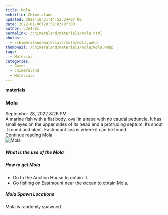 ```yaml
---
title: Mola
webtitle: Chimeraland
updated: 2022-10-31T14:52:24+07:00
date: 2022-01-06T20:56:03+07:00
author: L3n4r0x
permalink: /chimeraland/materials/mola.html
photos:
  - /chimeraland/materials/mola/mola.webp
thumbnail: /chimeraland/materials/mola/mola.webp
tags:
  - Material
categories:
  - Games
  - Chimeraland
  - Materials
---
```


<section id="bootstrap-wrapper"><link rel="stylesheet" href="https://cdn.statically.io/gh/dimaslanjaka/Web-Manajemen/40ac3225/css/bootstrap-4.5-wrapper.css"/><div class="row g-0 border rounded overflow-hidden flex-md-row mb-4 shadow-sm position-relative"><div class="col p-4 d-flex flex-column position-static"><strong class="d-inline-block mb-2 text-success">materials</strong><h3 class="mb-0">Mola</h3><div class="mb-1 text-muted">September 28, 2022 8:26 PM</div><div class="mb-2 border p-1">A marine fish with a flat body, oval in shape with no caudal peduncle. It has small eyes on the upper sides of its head and a protruding septum. Its snout it round and blunt. Eastmount sea is where it can be found.</div><a href="#" class="stretched-link d-none">Continue reading Mola</a></div><div class="col-auto d-none d-lg-block"><img src="/chimeraland/materials/mola/mola.webp" alt="Mola"/></div></div><div class="row"><div class="col-lg-6 col-12 mb-2"><div class="card"><div class="card-body"><h5 class="card-title">What is the use of the Mola</h5><div class="card-text"><ul></ul></div></div></div></div><div class="col-lg-6 col-12 mb-2"><div class="card"><div class="card-body"><h5 class="card-title">How to get Mola</h5><div class="card-text"><ul><li>Go to the Auction House to obtain it.</li><li>Go fishing on Eastmount near the ocean to obtain Mola.</li></ul></div></div></div></div><div class="col-12 mb-2"><h5>Mola Spawn Locations</h5><p>Mola is randomly spawned</p></div></div></section>